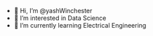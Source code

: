 - 👋 Hi, I’m @yashWinchester
- 👀 I’m interested in Data Science
- 🌱 I’m currently learning Electrical Engineering


